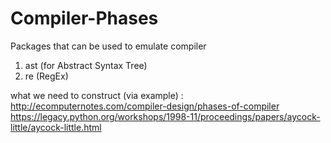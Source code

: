 # Compiler-Phases
Packages that can be used to emulate compiler
1. ast (for Abstract Syntax Tree)
2. re (RegEx)

what we need to construct (via example) : http://ecomputernotes.com/compiler-design/phases-of-compiler 
https://legacy.python.org/workshops/1998-11/proceedings/papers/aycock-little/aycock-little.html
